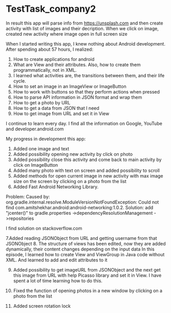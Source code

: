 # TestTask_company2
In result this app will parse info from https://unsplash.com and then create activity with list of images and their decription. When we click on image, created new activity where image open in full screen size

When I started writing this app, I knew nothing about Android development. After spending about 57 hours, I realized:
1. How to create applications for android
2. What are View and their attributes. Also, how to create them programmatically, not in XML.
3. I learned what activities are, the transitions between them, and their life cycle.
4. How to set an image in an ImageView or ImageButton
5. How to work with buttons so that they perform actions when pressed
6. How to parse API information in JSON format and wrap them
7. How to get a photo by URL
8. How to get a data from JSON that I need 
8. How to get image from URL and set it in View

I continue to learn every day. I find all the information on Google, YouTube and developer.android.com

My progress in development this app:

1. Added one image and text
2. Added possibility opening new activity by click on photo
3. Added possibility close this activity and come back to main activity by click on ImageButton
4. Added many photo with text on screen and added possibility to scroll
5. Added methods for open current image in new activity with max image size on the screen by clicking on a photo from the list
6. Added Fast Android Networking Library.


Problem:
Caused by: org.gradle.internal.resolve.ModuleVersionNotFoundException: Could not find com.amitshekhar.android:android-networking:1.0.2.
Solution: add "jcenter()" to gradle.properties ->dependencyResolutionManagement
->repositories

I find solution on stackoverflow.com

7.Added reading JSONObject from URL and getting username from that JSONObject
8. The structure of views has been edited, now they are added dynamically, their content changes depending on the input data
In this episode, I learned how to create View and ViewGroup in Java code without XML. And learned to add and edit attributes to it

9. Added possibility to get imageURL from JSONObject and the next get this image from URL with help Picasso library and set it in View.
I have spent a lot of time learning how to do this.

10. Fixed the function of opening photos in a new window by clicking on a photo from the list
11. Added screen rotation lock
